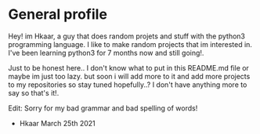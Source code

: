 # General profile #

Hey! im Hkaar, a guy that does random projets and stuff with the python3 programming language.
I like to make random projects that im interested in. I've been learning python3 for 7 months
now and still going!. 

Just to be honest here.. I don't know what to put in this README.md file or maybe im just too lazy. 
but soon i will add more to it and add more projects to my repositories so stay tuned hopefully..? 
I don't have anything more to say so that's it!.

Edit:
Sorry for my bad grammar and bad spelling of words!

- Hkaar March 25th 2021
